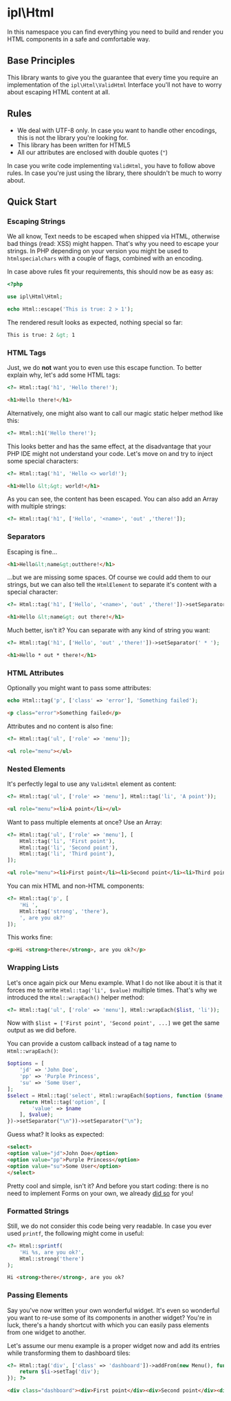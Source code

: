 ipl\Html
========

In this namespace you can find everything you need to build and render you HTML
components in a safe and comfortable way.

Base Principles
---------------

This library wants to give you the guarantee that every time you require an
implementation of the `ipl\Html\ValidHtml` Interface you'll not have to worry
about escaping HTML content at all. 

Rules
-----

* We deal with UTF-8 only. In case you want to handle other encodings, this is
  not the library you're looking for.
* This library has been written for HTML5
* All our attributes are enclosed with double quotes (`"`)

In case you write code implementing `ValidHtml`, you have to follow above rules.
In case you're just using the library, there shouldn't be much to worry about.  

Quick Start
-----------

### Escaping Strings

We all know, Text needs to be escaped when shipped via HTML, otherwise bad things
(read: XSS) might happen. That's why you need to escape your strings. In PHP
depending on your version you might be used to `htmlspecialchars` with a couple
of flags, combined with an encoding.

In case above rules fit your requirements, this should now be as easy as:

```php
<?php

use ipl\Html\Html;

echo Html::escape('This is true: 2 > 1');
```

The rendered result looks as expected, nothing special so far:

```html
This is true: 2 &gt; 1
```

### HTML Tags

Just, we do **not** want you to even use this escape function. To better explain
why, let's add some HTML tags:

```php
<?= Html::tag('h1', 'Hello there!');
```

```html
<h1>Hello there!</h1>
```

Alternatively, one might also want to call our magic static helper method like
this:

```php
<?= Html::h1('Hello there!');
```

This looks better and has the same effect, at the disadvantage that your PHP
IDE might not understand your code. Let's move on and try to inject some special
characters:

```php
<?= Html::tag('h1', 'Hello <> world!');
```

```html
<h1>Hello &lt;&gt; world!</h1>
```

As you can see, the content has been escaped. You can also add an Array with
multiple strings:

```php
<?= Html::tag('h1', ['Hello', '<name>', 'out' ,'there!']);
```

### Separators

Escaping is fine...

```html
<h1>Hello&lt;name&gt;outthere!</h1>
```

...but we are missing some spaces. Of course we could add them to our strings,
but we can also tell the `HtmlElement` to separate it's content with a special
character:

```php
<?= Html::tag('h1', ['Hello', '<name>', 'out' ,'there!'])->setSeparator(' ');
```

```html
<h1>Hello &lt;name&gt; out there!</h1>
```

Much better, isn't it? You can separate with any kind of string you want:

```php
<?= Html::tag('h1', ['Hello', 'out' ,'there!'])->setSeparator(' * ');
```

```html
<h1>Hello * out * there!</h1>
```

### HTML Attributes

Optionally you might want to pass some attributes:

```php
echo Html::tag('p', ['class' => 'error'], 'Something failed');
```

```html
<p class="error">Something failed</p>
```

Attributes and no content is also fine:

```php
<?= Html::tag('ul', ['role' => 'menu']);
```

```html
<ul role="menu"></ul>
```

### Nested Elements

It's perfectly legal to use any `ValidHtml` element as content:

```php
<?= Html::tag('ul', ['role' => 'menu'], Html::tag('li', 'A point'));
```

```html
<ul role="menu"><li>A point</li></ul>
```

Want to pass multiple elements at once? Use an Array:

```php
<?= Html::tag('ul', ['role' => 'menu'], [
    Html::tag('li', 'First point'),
    Html::tag('li', 'Second point'),
    Html::tag('li', 'Third point'),
]);
```

```html
<ul role="menu"><li>First point</li><li>Second point</li><li>Third point</li></ul>
```

You can mix HTML and non-HTML components:

```php
<?= Html::tag('p', [
    'Hi ',
    Html::tag('strong', 'there'),
    ', are you ok?'
]);
```

This works fine:

```html
<p>Hi <strong>there</strong>, are you ok?</p>
```

### Wrapping Lists

Let's once again pick our Menu example. What I do not like about it is that it
forces me to write `Html::tag('li', $value)` multiple times. That's why we
introduced the `Html::wrapEach()` helper method:

```php
<?= Html::tag('ul', ['role' => 'menu'], Html::wrapEach($list, 'li'));
```

Now with `$list = ['First point', 'Second point', ...]` we get the same output
as we did before.

You can provide a custom callback instead of a tag name to `Html::wrapEach()`:

```php
$options = [
    'jd' => 'John Doe',
    'pp' => 'Purple Princess',
    'su' => 'Some User',
];
$select = Html::tag('select', Html::wrapEach($options, function ($name, $value) {
    return Html::tag('option', [
        'value' => $name
    ], $value);
})->setSeparator("\n"))->setSeparator("\n");
```

Guess what? It looks as expected:

```html
<select>
<option value="jd">John Doe</option>
<option value="pp">Purple Princess</option>
<option value="su">Some User</option>
</select>
```

Pretty cool and simple, isn't it? And before you start coding: there is no need
to implement Forms on your own, we already [did so](40-Forms.md) for you!

### Formatted Strings

Still, we do not consider this code being very readable. In case you ever used
`printf`, the following might come in useful:

```php
<?= Html::sprintf(
    'Hi %s, are you ok?',
    Html::strong('there')
);
```

```html
Hi <strong>there</strong>, are you ok?
```

### Passing Elements

Say you've now written your own wonderful widget. It's even so wonderful you want to re-use some of its components
in another widget? You're in luck, there's a handy shortcut with which you can easily pass elements from one widget
to another.

Let's assume our menu example is a proper widget now and add its entries while transforming them to dashboard tiles:

```php
<?= Html::tag('div', ['class' => 'dashboard'])->addFrom(new Menu(), function ($li) {
    return $li->setTag('div');
}); ?>
```

```html
<div class="dashboard"><div>First point</div><div>Second point</div><div>Third point</div></div>
```
